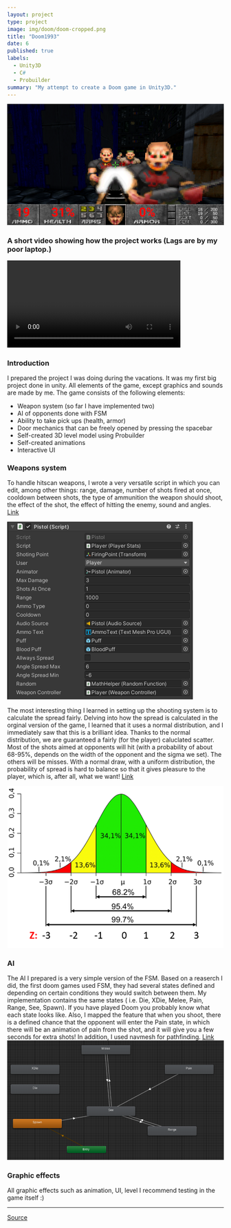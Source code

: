 ```yaml
---
layout: project
type: project
image: img/doom/doom-cropped.png
title: "Doom1993"
date: 6
published: true
labels:
  - Unity3D
  - C#
  - Probuilder
summary: "My attempt to create a Doom game in Unity3D."
---
```

<img class="img-fluid" src="../img/doom/banner.png">

<h3>A short video showing how the project works (Lags are by my poor laptop.)</h3>
<video width="80%" controls>
  <source src="../img/doom/doommovie.mp4" type="video/mp4">
</video>

<h3>Introduction</h3>
I prepared the project I was doing during the vacations. It was my first big project done in unity. All elements of the game, except graphics and sounds are made by me. The game consists of the following elements:
<ul>
<li>Weapon system (so far I have implemented two)</li>
<li>AI of opponents done with FSM</li>
<li>Ability to take pick ups (health, armor)</li>
<li>Door mechanics that can be freely opened by pressing the spacebar</li>
<li>Self-created 3D level model using Probuilder</li>
<li>Self-created animations</li>
<li>Interactive UI</li>
</ul>

<h3>Weapons system</h3>

To handle hitscan weapons, I wrote a very versatile script in which you can edit, among other things: range, damage, number of shots fired at once, cooldown between shots, the type of ammunition the weapon should shoot, the effect of the shot, the effect of hitting the enemy, sound and angles. <a href="https://github.com/MyKarcio123/Doom1993/blob/main/Assets/Scripts/WeaponController.cs">Link</a>

<img src="../img/doom/gunmenu.png">

The most interesting thing I learned in setting up the shooting system is to calculate the spread fairly. Delving into how the spread is calculated in the orginal version of the game, I learned that it uses a normal distribution, and I immediately saw that this is a brilliant idea. Thanks to the normal distribution, we are guaranteed a fairly (for the player) caluclated scatter. Most of the shots aimed at opponents will hit (with a probability of about 68-95%, depends on the width of the opponent and the sigma we set). The others will be misses. With a normal draw, with a uniform distribution, the probability of spread is hard to balance so that it gives pleasure to the player, which is, after all, what we want! <a href="https://github.com/MyKarcio123/Doom1993/blob/main/Assets/Scripts/RandomFunction.cs">Link</a>

<img src="../img/doom/normaldistribution.png">

<h3>AI</h3>
The AI I prepared is a very simple version of the FSM. Based on a reaserch I did, the first doom games used FSM, they had several states defined and depending on certain conditions they would switch between them. My implementation contains the same states ( i.e. Die, XDie, Melee, Pain, Range, See, Spawn). If you have played Doom you probably know what each state looks like. Also, I mapped the feature that when you shoot, there is a defined chance that the opponent will enter the Pain state, in which there will be an animation of pain from the shot, and it will give you a few seconds for extra shots! In addition, I used navmesh for pathfinding. <a href="https://github.com/MyKarcio123/Doom1993/tree/main/Assets/Scripts/EnemyAi">Link</a>

<img src="../img/doom/fsm.png">

<h3>Graphic effects</h3>
All graphic effects such as animation, UI, level I recommend testing in the game itself :)

<hr>

<a href="https://github.com/MyKarcio123/Doom1993"><i class="large github icon "></i>Source</a>

